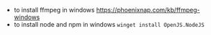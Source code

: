 - to install ffmpeg in windows https://phoenixnap.com/kb/ffmpeg-windows
- to install node and npm in windows `winget install OpenJS.NodeJS`
